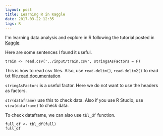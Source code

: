 ```yaml
---
layout: post
title: Learning R in Kaggle
date: 2017-03-22 12:35
tags: R
---
```

I'm learning data analysis and explore in R following the tutorial posted in [Kaggle](https://www.kaggle.com/mrisdal/titanic/exploring-survival-on-the-titanic)

Here are some sentences I found it useful.

`train <- read.csv('../input/train.csv', stringsAsFactors = F)`

This is how to read csv files. Also, use `read.delim()`, `read.delim2()` to read txt file.[read documentation](https://stat.ethz.ch/R-manual/R-devel/library/utils/html/read.table.html)

`stringAsFactors` is a useful factor. Here we do not want to use the headers as factors.

`str(dataframe)` use this to check data. Also if you use R Studio, use `view(dataframe)` to check data.

To check dataframe, we can also use `tbl_df` function.

```
full_df <- tbl_df(full)
full_df
```

